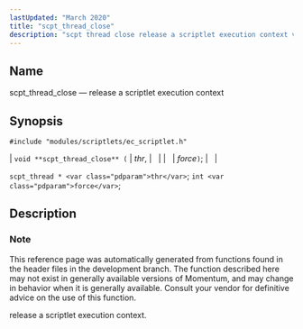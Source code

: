 ```yaml
---
lastUpdated: "March 2020"
title: "scpt_thread_close"
description: "scpt thread close release a scriptlet execution context void scpt thread close thr force scpt thread thr int force This reference page was automatically generated from functions found in the header files in the development branch The function described here may not exist in generally available versions of Momentum and..."
---
```


<a name="apis.scpt_thread_close"></a> 
## Name

scpt_thread_close — release a scriptlet execution context

## Synopsis

`#include "modules/scriptlets/ec_scriptlet.h"`

| `void **scpt_thread_close** (` | <var class="pdparam">thr</var>, |   |
|   | <var class="pdparam">force</var>`)`; |   |

`scpt_thread * <var class="pdparam">thr</var>`;
`int <var class="pdparam">force</var>`;<a name="idp59553904"></a> 
## Description

### Note

This reference page was automatically generated from functions found in the header files in the development branch. The function described here may not exist in generally available versions of Momentum, and may change in behavior when it is generally available. Consult your vendor for definitive advice on the use of this function.

release a scriptlet execution context.